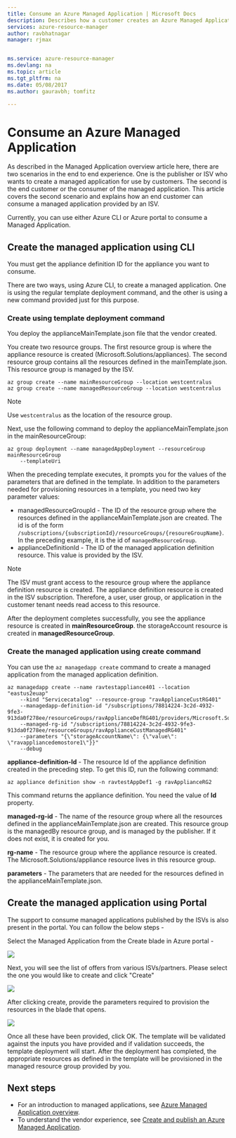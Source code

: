 ```yaml
---
title: Consume an Azure Managed Application | Microsoft Docs
description: Describes how a customer creates an Azure Managed Application from the published files.
services: azure-resource-manager
author: ravbhatnagar
manager: rjmax


ms.service: azure-resource-manager
ms.devlang: na
ms.topic: article
ms.tgt_pltfrm: na
ms.date: 05/08/2017
ms.author: gauravbh; tomfitz

---
```

# Consume an Azure Managed Application

As described in the Managed Application overview article here, there are two scenarios in the end to end experience. One is the publisher or ISV who wants to create a managed application for use by customers. The second is the end customer or the consumer of the managed application. This article covers the second scenario and explains how an end customer can consume a managed application provided by an ISV.

Currently, you can use either Azure CLI or Azure portal to consume a Managed Application. 

## Create the managed application using CLI 

You must get the appliance definition ID for the appliance you want to consume.

There are two ways, using Azure CLI, to create a managed application. One is using the regular template deployment command, and the other is using a new command provided just for this purpose.

### Create using template deployment command

You deploy the applianceMainTemplate.json file that the vendor created.

You create two resource groups. The first resource group is where the appliance resource is created (Microsoft.Solutions/appliances). The second resource group contains all the resources defined in the mainTemplate.json. This resource group is managed by the ISV.

```azurecli
az group create --name mainResourceGroup --location westcentralus    
az group create --name managedResourceGroup --location westcentralus
```

> [!NOTE]
> Use `westcentralus` as the location of the resource group.
>


Next, use the following command to deploy the applianceMainTemplate.json in the mainResourceGroup:

```azurecli
az group deployment --name managedAppDeployment --resourceGroup mainResourceGroup 
  	--templateUri  
```

When the preceding template executes, it prompts you for the values of the parameters that are defined in the template. In addition to the parameters needed for provisioning resources in a template, you need two key parameter values:

- managedResourceGroupId - The ID of the resource group where the resources defined in the applianceMainTemplate.json are created. The id is of the form `/subscriptions/{subscriptionId}/resourceGroups/{resoureGroupName}`. In the preceding example, it is the id of `managedResourceGroup`.
- applianceDefinitionId - The ID of the managed application definition resource. This value is provided by the ISV. 

> [!NOTE] 
> The ISV must grant access to the resource group where the appliance definition resource is created. The appliance definition resource is created in the ISV subscription. Therefore, a user, user group, or application in the customer tenant needs read access to this resource. 

After the deployment completes successfully, you see the appliance resource is created in **mainResourceGroup**. the storageAccount resource is created in **managedResourceGroup**.

### Create the managed application using create command

You can use the `az managedapp create` command to create a managed application from the managed application definition. 

```azurecli
az managedapp create --name ravtestappliance401 --location "eastus2euap" 
	--kind "Servicecatalog" --resource-group "ravApplianceCustRG401" 
   	--managedapp-definition-id "/subscriptions/78814224-3c2d-4932-9fe3-913da0f278ee/resourceGroups/ravApplianceDefRG401/providers/Microsoft.Solutions/applianceDefinitions/ravtestAppDef401" 
   	--managed-rg-id "/subscriptions/78814224-3c2d-4932-9fe3-913da0f278ee/resourceGroups/ravApplianceCustManagedRG401" 
   	--parameters "{\"storageAccountName\": {\"value\": \"ravappliancedemostore1\"}}" 
   	--debug
```

**appliance-definition-Id** -  The resource Id of the appliance definition created in the preceding step. To get this ID, run the following command:

```azurecli
az appliance definition show -n ravtestAppDef1 -g ravApplianceRG2
```

This command returns the appliance definition. You need the value of **Id** property.

**managed-rg-id** - The name of the resource group where all the resources defined in the applianceMainTemplate.json are created. This resource group is the managedBy resource group, and is managed by the publisher. If it does not exist, it is created for you.

**rg-name** - The resource group where the appliance resource is created. The Microsoft.Solutions/appliance resource lives in this resource group. 

**parameters** - The parameters that are needed for the resources defined in the applianceMainTemplate.json.

## Create the managed application using Portal

The support to consume managed applications published by the ISVs is also present in the portal. You can follow the below steps -

Select the Managed Application from the Create blade in Azure portal -

![](./media/managed-application-consumption/create-blade.png)

Next, you will see the list of offers from various ISVs/partners. Please select the one you would like to create and click "Create"

![](./media/managed-application-consumption/select-offer.png)

After clicking create, provide the parameters required to provision the resources in the blade that opens. 

![](./media/managed-application-consumption/input-parameters.png)

Once all these have been provided, click OK. The template will be validated against the inputs you have provided and if validation succeeds, the template deployment will start. After the deployment has completed, the appropriate resources as defined in the template will be provisioned in the managed resource group provided by you.




## Next steps

* For an introduction to managed applications, see [Azure Managed Application overview](managed-application-overview.md).
* To understand the vendor experience, see [Create and publish an Azure Managed Application](managed-application-publishing.md).